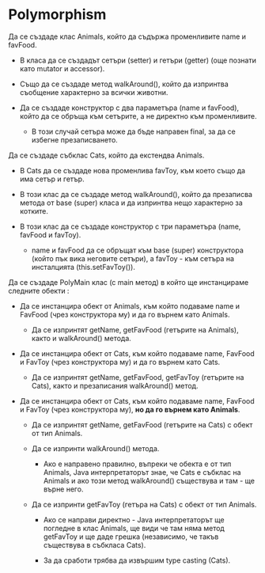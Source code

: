 Polymorphism
========
Да се създаде клас Animals, който да съдържа променливите name и favFood.

- В класа да се създадът сетъри (setter) и гетъри (getter) (още познати като mutator и accessor).

- Също да се създаде метод walkAround(), който да изпринтва съобщение характерно за всички животни.

- Да се създаде конструктор с два параметъра (name и favFood), който да се обръща към сетърите, а не директно към променливите.

  - В този случай сетъра може да бъде направен final, за да се избегне презаписването.

Да се създаде събклас Cats, който да екстендва Animals.

- В Cats да се създаде нова променлива favToy, към което също да има сетър и гетър.

- В този клас да се създаде метод walkAround(), който да презаписва метода от base (super) класа и да изпринтва нещо характерно за котките.

- В този клас да се създаде конструктор с три параметъра (name, favFood и favToy).

  - name и favFood да се обръщат към base (super) конструктора (който пък вика неговите сетъри), а favToy - към сетъра на инсталцията (this.setFavToy()).
  
Да се създаде PolyMain клас (с main метод) в който ще инстанцираме следните обекти :

- Да се инстанцира обект от Animals, към който подаваме name и FavFood (чрез конструктора му) и да го върнем като Animals.

  - Да се изпринтят getName, getFavFood (гетърите на Animals), както и walkAround() метода.

- Да се инстанцира обект от Cats, към който подаваме name, FavFood и FavToy (чрез конструктора му) и да го върнем като Cats.

  - Да се изпринтят getName, getFavFood, getFavToy (гетърите на Cats), както и презаписания walkAround() метод.
  
- Да се инстанцира обект от Cats, към който подаваме name, FavFood и FavToy (чрез конструктора му), **но да го върнем като Animals**.

  - Да се изпринтят getName, getFavFood (гетърите на Cats) с обект от тип Animals.

  - Да се изпринти walkAround() метода. 
  
    - Ако е направено правилно, въпреки че обекта е от тип Animals, Java интерпретаторът знае, че Cats е събклас на Animals и ако този метод walkAround() съществува и там - ще върне него.
	
  - Да се изпринти getFavToy (гетъра на Cats) с обект от тип Animals.
    
	- Ако се направи директно - Java интерпретаторът ще погледне в клас Animals, ще види че там няма метод getFavToy и ще даде грешка (независимо, че такъв съществува в събкласа Cats).
	
	- За да сработи трябва да извършим type casting (Cats).